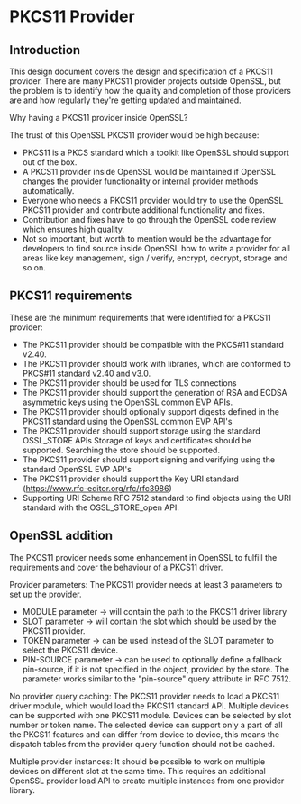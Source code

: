 PKCS11 Provider
==============

Introduction
-----------------------------
This design document covers the design and specification of a PKCS11 provider.
There are many PKCS11 provider projects outside OpenSSL, but the problem is 
to identify how the quality and completion of those providers are and how
regularly they're getting updated and maintained.

Why having a PKCS11 provider inside OpenSSL?

The trust of this OpenSSL PKCS11 provider would be high because:
- PKCS11 is a PKCS standard which a toolkit like OpenSSL should support out of the box.
- A PKCS11 provider inside OpenSSL would be maintained if OpenSSL changes
  the provider functionality or internal provider methods automatically.
- Everyone who needs a PKCS11 provider would try to use the OpenSSL PKCS11
  provider and contribute additional functionality and fixes.
- Contribution and fixes have to go through the OpenSSL code review which
  ensures high quality.
- Not so important, but worth to mention would be the advantage for developers to
  find source inside OpenSSL how to write a provider for all areas like 
  key management, sign / verify, encrypt, decrypt, storage and so on.


PKCS11 requirements
----------------------------

These are the minimum requirements that were identified for a PKCS11 provider:

- The PKCS11 provider should be compatible with the PKCS#11 standard v2.40.
- The PKCS11 provider should work with libraries, which are conformed to PKCS#11
  standard v2.40 and v3.0.
- The PKCS11 provider should be used for TLS connections
- The PKCS11 provider should support the generation of RSA and ECDSA asymmetric keys
  using the OpenSSL common EVP APIs.
- The PKCS11 provider should optionally support digests defined in the PKCS11 standard
  using the OpenSSL common EVP API's
- The PKCS11 provider should support storage using the standard OSSL_STORE APIs
  Storage of keys and certificates should be supported.
  Searching the store should be supported. 
- The PKCS11 provider should support signing and verifying using the standard
  OpenSSL EVP API's 
- The PKCS11 provider should support the Key URI standard
  (https://www.rfc-editor.org/rfc/rfc3986)
- Supporting URI Scheme RFC 7512 standard to find objects using the URI standard with
  the OSSL_STORE_open API.


OpenSSL addition
-----------------------------

The PKCS11 provider needs some enhancement in OpenSSL to fulfill the requirements
and cover the behaviour of a PKCS11 driver.

Provider parameters:
The PKCS11 provider needs at least 3 parameters to set up the provider.
- MODULE parameter -> will contain the path to the PKCS11 driver library
- SLOT parameter -> will contain the slot which should be used by the PKCS11 provider.
- TOKEN parameter -> can be used instead of the SLOT parameter to select the PKCS11 device.
- PIN-SOURCE parameter -> can be used to optionally define a fallback
  pin-source, if it is not specified in the object, provided by the store. The
  parameter works similar to the "pin-source" query attribute in RFC 7512.

No provider query caching:
The PKCS11 provider needs to load a PKCS11 driver module, which would load
the PKCS11 standard API. Multiple devices can be supported with one PKCS11 module.
Devices can be selected by slot number or token name. The selected device can support
only a part of all the PKCS11 features and can differ from device to device, this means the
dispatch tables from the provider query function should not be cached.

Multiple provider instances:
It should be possible to work on multiple devices on different slot at the same time.
This requires an additional OpenSSL provider load API to create multiple instances
from one provider library.

